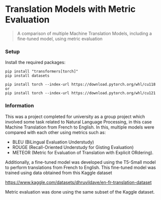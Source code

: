 # Translation Models with Metric Evaluation
> A comparison of multiple Machine Translation Models, including a fine-tuned model, using metric evaluation

### Setup

Install the required packages:

```
pip install "transformers[torch]"
pip install datasets

pip install torch --index-url https://download.pytorch.org/whl/cu118
or
pip install torch --index-url https://download.pytorch.org/whl/cu121
```

### Information
This was a project completed for university as a group project which involved some task related to Natural Language Processing, in this case Machine Translation from French to English. In this, multiple models were compared with each other using metrics such as:
* BLEU (BiLingual Evaluation Understudy)
* ROUGE (Recall-Oriented Understudy for Gisting Evaluation)
* METEOR (Metric for Evaluation of Translation with Explicit ORdering).

Additionally, a fine-tuned model was developed using the T5-Small model to perform translations from French to English. This fine-tuned model was trained using data obtained from this Kaggle dataset

https://www.kaggle.com/datasets/dhruvildave/en-fr-translation-dataset

Metric evaluation was done using the same subset of the Kaggle dataset.
